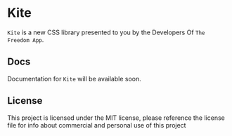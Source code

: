 # Kite
`Kite` is a new CSS library presented to you by the Developers Of `The Freedom App`.

## Docs
Documentation for `Kite` will be available soon.

## License
This project is licensed under the MIT license, please reference the license file for info about commercial and personal use of this project